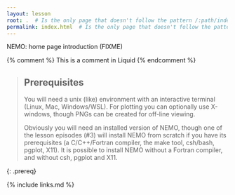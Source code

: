 ```yaml
---
layout: lesson
root: .  # Is the only page that doesn't follow the pattern /:path/index.html
permalink: index.html  # Is the only page that doesn't follow the pattern /:path/index.html
---
```

NEMO: home page introduction (FIXME)

<!-- this is an html comment -->

{% comment %} This is a comment in Liquid {% endcomment %}

> ## Prerequisites
>
> You will need a unix (like) environment with an interactive terminal (Linux, Mac, Windows/WSL).
> For plotting you can optionally use X-windows, though PNGs can be created for off-line viewing.
>
> Obviously you will need an installed version of NEMO, though one of the
> lesson episodes (#3) will install NEMO from scratch if you have its prerequisites
> (a C/C++/Fortran compiler, the make tool, csh/bash, pgplot, X11). It is possible
> to install NEMO without a Fortran compiler, and without csh, pgplot and X11.

{: .prereq}

{% include links.md %}
